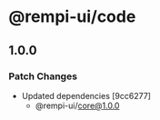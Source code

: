 # @rempi-ui/code

## 1.0.0

### Patch Changes

- Updated dependencies [9cc6277]
  - @rempi-ui/core@1.0.0
